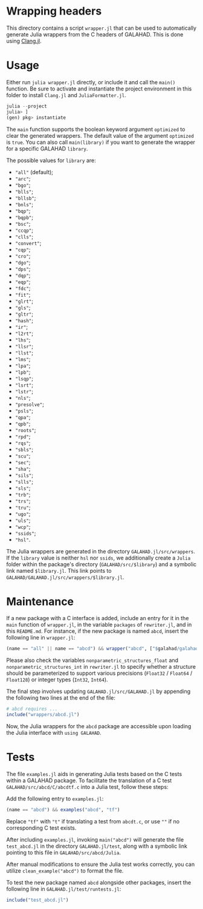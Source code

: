 # Wrapping headers

This directory contains a script `wrapper.jl` that can be used to
automatically generate Julia wrappers from the C headers of GALAHAD.
This is done using [Clang.jl](https://github.com/JuliaInterop/Clang.jl).

# Usage

Either run `julia wrapper.jl` directly, or include it and call the
`main()` function.  Be sure to activate and instantiate the project
environment in this folder to install `Clang.jl` and
`JuliaFormatter.jl`.
```julia
julia --project
julia> ]
(gen) pkg> instantiate
```

The `main` function supports the boolean keyword argument `optimized` to
clear the generated wrappers.  The default value of the argument
`optimized` is `true`.
You can also call `main(library)` if you want to
generate the wrapper for a specific GALAHAD `library`.

The possible values for `library` are:
- `"all"` (default);
- `"arc"`;
- `"bgo"`;
- `"blls"`;
- `"bllsb"`;
- `"bnls"`;
- `"bqp"`;
- `"bqpb"`;
- `"bsc"`;
- `"ccqp"`;
- `"clls"`;
- `"convert"`;
- `"cqp"`;
- `"cro"`;
- `"dgo"`;
- `"dps"`;
- `"dqp"`;
- `"eqp"`;
- `"fdc"`;
- `"fit"`;
- `"glrt"`;
- `"gls"`;
- `"gltr"`;
- `"hash"`;
- `"ir"`;
- `"l2rt"`;
- `"lhs"`;
- `"llsr"`;
- `"llst"`;
- `"lms"`;
- `"lpa"`;
- `"lpb"`;
- `"lsqp"`;
- `"lsrt"`;
- `"lstr"`;
- `"nls"`;
- `"presolve"`;
- `"psls"`;
- `"qpa"`;
- `"qpb"`;
- `"roots"`;
- `"rpd"`;
- `"rqs"`;
- `"sbls"`;
- `"scu"`;
- `"sec"`;
- `"sha"`;
- `"sils"`;
- `"slls"`;
- `"sls"`;
- `"trb"`;
- `"trs"`;
- `"tru"`;
- `"ugo"`;
- `"uls"`;
- `"wcp"`;
- `"ssids"`;
- `"hsl"`.

The Julia wrappers are generated in the directory `GALAHAD.jl/src/wrappers`.
If the `library` value is neither `hsl` nor `ssids`, we additionally create
a `Julia` folder within the package's directory (`GALAHAD/src/$library`) and
a symbolic link named `$library.jl`.
This link points to `GALAHAD/GALAHAD.jl/src/wrappers/$library.jl`.

# Maintenance

If a new package with a C interface is added, include an entry for it in
the `main` function of `wrapper.jl`, in the variable `packages` of
`rewriter.jl`, and in this `README.md`.  For instance, if the new
package is named `abcd`, insert the following line in `wrapper.jl`:

```julia
(name == "all" || name == "abcd") && wrapper("abcd", ["$galahad/galahad_abcd.h"], optimized)
```

Please also check the variables `nonparametric_structures_float` and
`nonparametric_structures_int` in `rewriter.jl` to specify whether a structure should be
parameterized to support various precisions (`Float32` / `Float64` / `Float128`)
or integer types (`Int32`, `Int64`).

The final step involves updating `GALAHAD.jl/src/GALAHAD.jl` by
appending the following two lines at the end of the file:

```julia
# abcd requires ...
include("wrappers/abcd.jl")
```

Now, the Julia wrappers for the `abcd` package are accessible upon
loading the Julia interface with `using GALAHAD`.

# Tests

The file `examples.jl` aids in generating Julia tests based on the
C tests within a GALAHAD package. To facilitate the translation of a C
test `GALAHAD/src/abcd/C/abcdtf.c` into a Julia test, follow these steps:

Add the following entry to `examples.jl`:

```julia
(name == "abcd") && examples("abcd", "tf")
```

Replace `"tf"` with `"t"` if translating a test from `abcdt.c`, or use `""` if no corresponding C test exists.

After including `examples.jl`, invoking `main("abcd")` will generate the file `test_abcd.jl` in the
directory `GALAHAD.jl/test`, along with a symbolic link pointing to this file in `GALAHAD/src/abcd/Julia`.

After manual modifications to ensure the Julia test works correctly, you can utilize `clean_example("abcd")`
to format the file.

To test the new package named `abcd` alongside other packages, insert the following line in `GALAHAD.jl/test/runtests.jl`:

```julia
include("test_abcd.jl")
```
